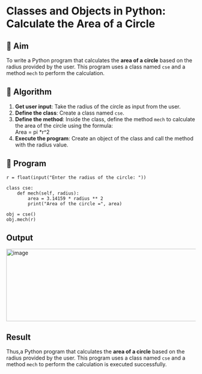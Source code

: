 # Classes and Objects in Python: Calculate the Area of a Circle

## 🎯 Aim
To write a Python program that calculates the **area of a circle** based on the radius provided by the user. This program uses a class named `cse` and a method `mech` to perform the calculation.

## 🧠 Algorithm
1. **Get user input**: Take the radius of the circle as input from the user.
2. **Define the class**: Create a class named `cse`.
3. **Define the method**: Inside the class, define the method `mech` to calculate the area of the circle using the formula:  
   Area = pi *r^2 
4. **Execute the program**: Create an object of the class and call the method with the radius value.

## 🧾 Program
```
r = float(input("Enter the radius of the circle: "))

class cse:
    def mech(self, radius):
        area = 3.14159 * radius ** 2
        print("Area of the circle =", area)

obj = cse()
obj.mech(r)
```
## Output
<img width="558" height="193" alt="image" src="https://github.com/user-attachments/assets/c29dadcf-2fa8-4490-8c3e-0e760c08f772" />

## Result
Thus,a Python program that calculates the **area of a circle** based on the radius provided by the user. This program uses a class named `cse` and a method `mech` to perform the calculation is executed successfully.
